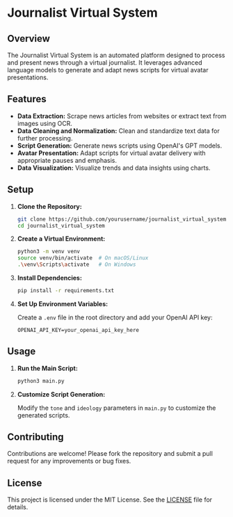 # Journalist Virtual System

## Overview

The Journalist Virtual System is an automated platform designed to process and present news through a virtual journalist. It leverages advanced language models to generate and adapt news scripts for virtual avatar presentations.

## Features

- **Data Extraction:** Scrape news articles from websites or extract text from images using OCR.
- **Data Cleaning and Normalization:** Clean and standardize text data for further processing.
- **Script Generation:** Generate news scripts using OpenAI's GPT models.
- **Avatar Presentation:** Adapt scripts for virtual avatar delivery with appropriate pauses and emphasis.
- **Data Visualization:** Visualize trends and data insights using charts.

## Setup

1. **Clone the Repository:**

   ```bash
   git clone https://github.com/yourusername/journalist_virtual_system.git
   cd journalist_virtual_system
   ```

2. **Create a Virtual Environment:**

   ```bash
   python3 -m venv venv
   source venv/bin/activate  # On macOS/Linux
   .\venv\Scripts\activate   # On Windows
   ```

3. **Install Dependencies:**

   ```bash
   pip install -r requirements.txt
   ```

4. **Set Up Environment Variables:**

   Create a `.env` file in the root directory and add your OpenAI API key:

   ```
   OPENAI_API_KEY=your_openai_api_key_here
   ```

## Usage

1. **Run the Main Script:**

   ```bash
   python3 main.py
   ```

2. **Customize Script Generation:**

   Modify the `tone` and `ideology` parameters in `main.py` to customize the generated scripts.

## Contributing

Contributions are welcome! Please fork the repository and submit a pull request for any improvements or bug fixes.

## License

This project is licensed under the MIT License. See the [LICENSE](LICENSE) file for details.